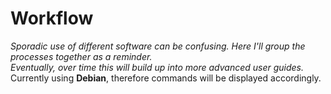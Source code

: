 # Workflow

*Sporadic use of different software can be confusing. Here I'll group the processes together as a reminder.*  
*Eventually, over time this will build up into more advanced user guides.*  
Currently using **Debian**, therefore commands will be displayed accordingly. 
